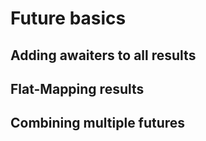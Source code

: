 # Future basics

## Adding awaiters to all results

## Flat-Mapping results

## Combining multiple futures
